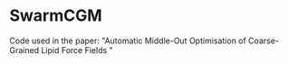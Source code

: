 # SwarmCGM
Code used in the paper: "Automatic Middle-Out Optimisation of Coarse-Grained Lipid Force Fields "
